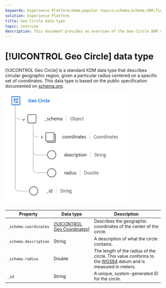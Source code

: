 ```yaml
---
keywords: Experience Platform;home;popular topics;schema;Schema;XDM;fields;schemas;Schemas;geo;circle;datatype;data-type;data type;
solution: Experience Platform
title: Geo Circle data type
topic: overview
description: This document provides an overview of the Geo Circle XDM data type.
---
```


# [!UICONTROL Geo Circle] data type

[!UICONTROL Geo Circle] is a standard XDM data type that describes circular geographic region, given a particular radius centered on a specific set of coordinates. This data type is based on the public specification documented on [schema.org](http://schema.org/GeoCircle).

<img src='../images/data-types/geo-circle.png' width=400 /><br />

| Property | Data type | Description |
| --- | --- | --- |
| `_schema.coordinates` | [[!UICONTROL Geo Coordinates]](./geo-coordinates.md) | Describes the geographic coordinates of the center of the circle. |
| `_schema.description` | String | A description of what the circle contains. |
| `_schema.radius` | Double | The length of the radius of the circle. This value conforms to the [WGS84](http://gisgeography.com/wgs84-world-geodetic-system/) datum and is measured in meters. |
| `_id` | String | A unique, system-generated ID for the circle. |
